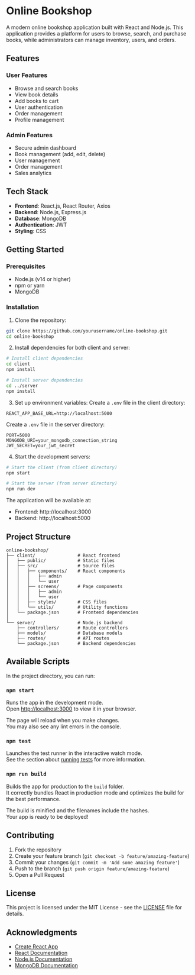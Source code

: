 # Online Bookshop

A modern online bookshop application built with React and Node.js. This application provides a platform for users to browse, search, and purchase books, while administrators can manage inventory, users, and orders.

## Features

### User Features
- Browse and search books
- View book details
- Add books to cart
- User authentication
- Order management
- Profile management

### Admin Features
- Secure admin dashboard
- Book management (add, edit, delete)
- User management
- Order management
- Sales analytics

## Tech Stack

- **Frontend**: React.js, React Router, Axios
- **Backend**: Node.js, Express.js
- **Database**: MongoDB
- **Authentication**: JWT
- **Styling**: CSS

## Getting Started

### Prerequisites

- Node.js (v14 or higher)
- npm or yarn
- MongoDB

### Installation

1. Clone the repository:
```bash
git clone https://github.com/yourusername/online-bookshop.git
cd online-bookshop
```

2. Install dependencies for both client and server:
```bash
# Install client dependencies
cd client
npm install

# Install server dependencies
cd ../server
npm install
```

3. Set up environment variables:
Create a `.env` file in the client directory:
```
REACT_APP_BASE_URL=http://localhost:5000
```

Create a `.env` file in the server directory:
```
PORT=5000
MONGODB_URI=your_mongodb_connection_string
JWT_SECRET=your_jwt_secret
```

4. Start the development servers:
```bash
# Start the client (from client directory)
npm start

# Start the server (from server directory)
npm run dev
```

The application will be available at:
- Frontend: http://localhost:3000
- Backend: http://localhost:5000

## Project Structure

```
online-bookshop/
├── client/                # React frontend
│   ├── public/            # Static files
│   ├── src/               # Source files
│   │   ├── components/    # React components
│   │   │   ├── admin
│   │   │   └── user
│   │   ├── screens/       # Page components
│   │   │   ├── admin
│   │   │   └── user
│   │   ├── styles/        # CSS files
│   │   └── utils/         # Utility functions
│   └── package.json       # Frontend dependencies
│
└── server/                # Node.js backend
    ├── controllers/       # Route controllers
    ├── models/            # Database models
    ├── routes/            # API routes
    └── package.json       # Backend dependencies
```

## Available Scripts

In the project directory, you can run:

### `npm start`

Runs the app in the development mode.\
Open [http://localhost:3000](http://localhost:3000) to view it in your browser.

The page will reload when you make changes.\
You may also see any lint errors in the console.

### `npm test`

Launches the test runner in the interactive watch mode.\
See the section about [running tests](https://facebook.github.io/create-react-app/docs/running-tests) for more information.

### `npm run build`

Builds the app for production to the `build` folder.\
It correctly bundles React in production mode and optimizes the build for the best performance.

The build is minified and the filenames include the hashes.\
Your app is ready to be deployed!

## Contributing

1. Fork the repository
2. Create your feature branch (`git checkout -b feature/amazing-feature`)
3. Commit your changes (`git commit -m 'Add some amazing feature'`)
4. Push to the branch (`git push origin feature/amazing-feature`)
5. Open a Pull Request

## License

This project is licensed under the MIT License - see the [LICENSE](LICENSE) file for details.

## Acknowledgments

- [Create React App](https://github.com/facebook/create-react-app)
- [React Documentation](https://reactjs.org/)
- [Node.js Documentation](https://nodejs.org/en/docs/)
- [MongoDB Documentation](https://docs.mongodb.com/)
